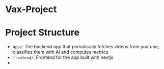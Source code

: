 # Vax-Project

# Project Structure

- `app/`: The backend app that periodically fetches videos from youtube, classifies them with AI and computes metrics
- `frontend/`: Frontend for the app built with nextjs
-
